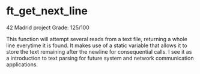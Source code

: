 # ft_get_next_line
42 Madrid project
Grade: 125/100

This function will attempt several reads from a text file, returning a whole line everytime it is found. It makes use of a static variable that allows it to store the text remaining after the newline for consequential calls.
I see it as a introduction to text parsing for future system and network communication applications.
